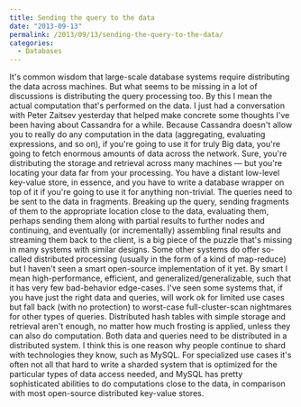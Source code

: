 ```yaml
---
title: Sending the query to the data
date: "2013-09-13"
permalink: /2013/09/13/sending-the-query-to-the-data/
categories:
  - Databases
---
```

It's common wisdom that large-scale database systems require distributing the data across machines. But what seems to be missing in a lot of discussions is distributing the query processing too. By this I mean the actual computation that's performed on the data. 
I just had a conversation with Peter Zaitsev yesterday that helped make concrete some thoughts I've been having about Cassandra for a while. Because Cassandra doesn't allow you to really do any computation in the data (aggregating, evaluating expressions, and so on), if you're going to use it for truly Big data, you're going to fetch enormous amounts of data across the network. Sure, you're distributing the storage and retrieval across many machines &#8212; but you're locating your data far from your processing. You have a distant low-level key-value store, in essence, and you have to write a database wrapper on top of it if you're going to use it for anything non-trivial. 
The queries need to be sent to the data in fragments. Breaking up the query, sending fragments of them to the appropriate location close to the data, evaluating them, perhaps sending them along with partial results to further nodes and continuing, and eventually (or incrementally) assembling final results and streaming them back to the client, is a big piece of the puzzle that's missing in many systems with similar designs. Some other systems do offer so-called distributed processing (usually in the form of a kind of map-reduce) but I haven't seen a smart open-source implementation of it yet. By smart I mean high-performance, efficient, and generalized/generalizable, such that it has very few bad-behavior edge-cases. I've seen some systems that, if you have just the right data and queries, will work ok for limited use cases but fall back (with no protection) to worst-case full-cluster-scan nightmares for other types of queries. 
Distributed hash tables with simple storage and retrieval aren't enough, no matter how much frosting is applied, unless they can also do computation. Both data and queries need to be distributed in a distributed system. I think this is one reason why people continue to shard with technologies they know, such as MySQL. For specialized use cases it's often not all that hard to write a sharded system that is optimized for the particular types of data access needed, and MySQL has pretty sophisticated abilities to do computations close to the data, in comparison with most open-source distributed key-value stores.
